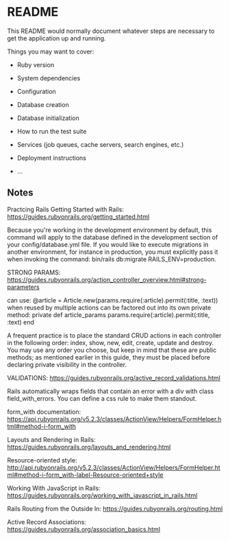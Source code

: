# README

This README would normally document whatever steps are necessary to get the
application up and running.

Things you may want to cover:

* Ruby version

* System dependencies

* Configuration

* Database creation

* Database initialization

* How to run the test suite

* Services (job queues, cache servers, search engines, etc.)

* Deployment instructions

* ...
## Notes
Practcing Rails
Getting Started with Rails:
https://guides.rubyonrails.org/getting_started.html

Because you're working in the development environment by default, this command will apply to the database defined in the development section of your config/database.yml file. If you would like to execute migrations in another environment, for instance in production, you must explicitly pass it when invoking the command: bin/rails db:migrate RAILS_ENV=production.

STRONG PARAMS:
https://guides.rubyonrails.org/action_controller_overview.html#strong-parameters

can use:
@article = Article.new(params.require(:article).permit(:title, :text))
when reused by multiple actions can be factored out into its own private method:
private
  def article_params
    params.require(:article).permit(:title, :text)
  end

  A frequent practice is to place the standard CRUD actions in each controller in the following order: index, show, new, edit, create, update and destroy. You may use any order you choose, but keep in mind that these are public methods; as mentioned earlier in this guide, they must be placed before declaring private visibility in the controller.

  VALIDATIONS: https://guides.rubyonrails.org/active_record_validations.html

  Rails automatically wraps fields that contain an error with a div with class field_with_errors. You can define a css rule to make them standout.

  form_with documentation:
  https://api.rubyonrails.org/v5.2.3/classes/ActionView/Helpers/FormHelper.html#method-i-form_with

  Layouts and Rendering in Rails:
  https://guides.rubyonrails.org/layouts_and_rendering.html

  Resource-oriented style:
  http://api.rubyonrails.org/v5.2.3/classes/ActionView/Helpers/FormHelper.html#method-i-form_with-label-Resource-oriented+style

  Working With JavaScript in Rails:
  https://guides.rubyonrails.org/working_with_javascript_in_rails.html

  Rails Routing from the Outside In:
  https://guides.rubyonrails.org/routing.html

  Active Record Associations:
  https://guides.rubyonrails.org/association_basics.html


